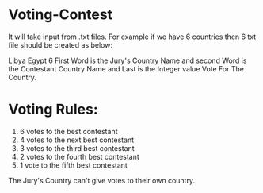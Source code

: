 # Voting-Contest
It will take input from .txt files. For example if we have 6 countries then 6 txt file should be created as below:

Libya Egypt 6
First Word is the Jury's Country Name and second Word is the Contestant Country Name and Last is the Integer value Vote For The Country.

# Voting Rules:
  1.  6 votes to the best contestant
  2.  4 votes to the next best contestant
  3.  3 votes to the third best contestant
  4.  2 votes to the fourth best contestant
  5.  1 vote to the fifth best contestant
  
  The Jury's Country can't give votes to their own country.
  
